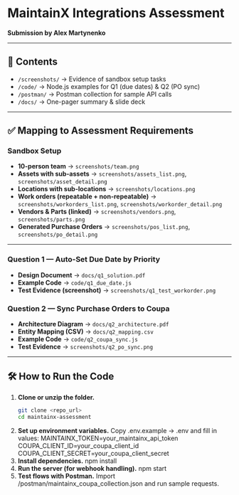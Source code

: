 # MaintainX Integrations Assessment  
**Submission by Alex Martynenko**  

---

## 📂 Contents
- `/screenshots/` → Evidence of sandbox setup tasks  
- `/code/` → Node.js examples for Q1 (due dates) & Q2 (PO sync)  
- `/postman/` → Postman collection for sample API calls  
- `/docs/` → One-pager summary & slide deck  

---

## ✅ Mapping to Assessment Requirements

### Sandbox Setup
- **10-person team** → `screenshots/team.png`  
- **Assets with sub-assets** → `screenshots/assets_list.png`, `screenshots/asset_detail.png`  
- **Locations with sub-locations** → `screenshots/locations.png`  
- **Work orders (repeatable + non-repeatable)** → `screenshots/workorders_list.png`, `screenshots/workorder_detail.png`  
- **Vendors & Parts (linked)** → `screenshots/vendors.png`, `screenshots/parts.png`  
- **Generated Purchase Orders** → `screenshots/pos_list.png`, `screenshots/po_detail.png`  

---

### Question 1 — Auto-Set Due Date by Priority
- **Design Document** → `docs/q1_solution.pdf`  
- **Example Code** → `code/q1_due_date.js`  
- **Test Evidence (screenshot)** → `screenshots/q1_test_workorder.png`  

### Question 2 — Sync Purchase Orders to Coupa
- **Architecture Diagram** → `docs/q2_architecture.pdf`  
- **Entity Mapping (CSV)** → `docs/q2_mapping.csv`  
- **Example Code** → `code/q2_coupa_sync.js`  
- **Test Evidence** → `screenshots/q2_po_sync.png`  

---

## 🛠 How to Run the Code

1. **Clone or unzip the folder.**  
   ```bash
   git clone <repo_url>
   cd maintainx-assessment
2. **Set up environment variables.** 
Copy .env.example → .env and fill in values:
MAINTAINX_TOKEN=your_maintainx_api_token
COUPA_CLIENT_ID=your_coupa_client_id
COUPA_CLIENT_SECRET=your_coupa_client_secret
3. **Install dependencies.** 
   npm install
4. **Run the server (for webhook handling).** 
   npm start
5. **Test flows with Postman.** 
Import /postman/maintainx_coupa_collection.json and run sample requests.
